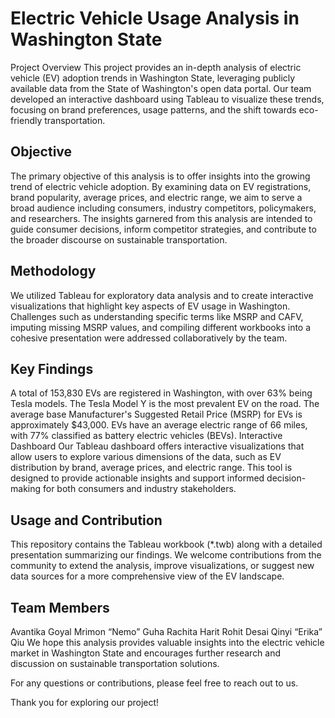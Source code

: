 # Electric Vehicle Usage Analysis in Washington State
Project Overview
This project provides an in-depth analysis of electric vehicle (EV) adoption trends in Washington State, leveraging publicly available data from the State of Washington's open data portal. Our team developed an interactive dashboard using Tableau to visualize these trends, focusing on brand preferences, usage patterns, and the shift towards eco-friendly transportation.

## Objective
The primary objective of this analysis is to offer insights into the growing trend of electric vehicle adoption. By examining data on EV registrations, brand popularity, average prices, and electric range, we aim to serve a broad audience including consumers, industry competitors, policymakers, and researchers. The insights garnered from this analysis are intended to guide consumer decisions, inform competitor strategies, and contribute to the broader discourse on sustainable transportation.

## Methodology
We utilized Tableau for exploratory data analysis and to create interactive visualizations that highlight key aspects of EV usage in Washington. Challenges such as understanding specific terms like MSRP and CAFV, imputing missing MSRP values, and compiling different workbooks into a cohesive presentation were addressed collaboratively by the team.

## Key Findings
A total of 153,830 EVs are registered in Washington, with over 63% being Tesla models.
The Tesla Model Y is the most prevalent EV on the road.
The average base Manufacturer's Suggested Retail Price (MSRP) for EVs is approximately $43,000.
EVs have an average electric range of 66 miles, with 77% classified as battery electric vehicles (BEVs).
Interactive Dashboard
Our Tableau dashboard offers interactive visualizations that allow users to explore various dimensions of the data, such as EV distribution by brand, average prices, and electric range. This tool is designed to provide actionable insights and support informed decision-making for both consumers and industry stakeholders.

## Usage and Contribution
This repository contains the Tableau workbook (*.twb) along with a detailed presentation summarizing our findings. We welcome contributions from the community to extend the analysis, improve visualizations, or suggest new data sources for a more comprehensive view of the EV landscape.

## Team Members
Avantika Goyal
Mrimon “Nemo” Guha
Rachita Harit
Rohit Desai
Qinyi “Erika” Qiu
We hope this analysis provides valuable insights into the electric vehicle market in Washington State and encourages further research and discussion on sustainable transportation solutions.

For any questions or contributions, please feel free to reach out to us.

Thank you for exploring our project!

